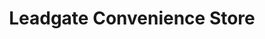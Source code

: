 ---
title: "Leadgate Convenience Store"
url: /consett/leadgate-convenience-store/
shop: Lebensmittel
---